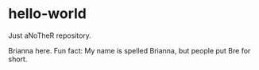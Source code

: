 # hello-world
Just aNoTheR repository.

Brianna here.
Fun fact: My name is spelled Brianna, but people put Bre for short.
